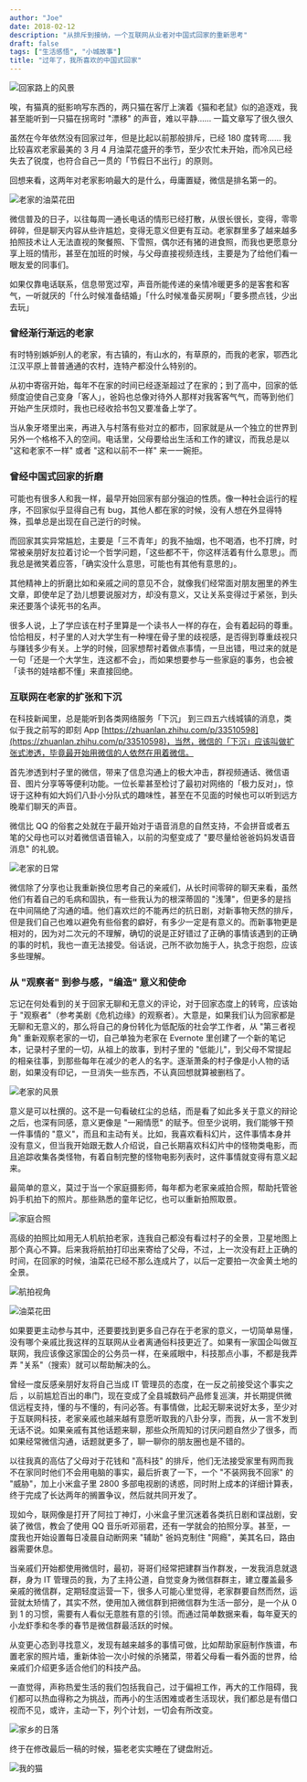 ```yaml
---
author: "Joe"
date: 2018-02-12
description: "从排斥到接纳，一个互联网从业者对中国式回家的重新思考"
draft: false
tags: ["生活感悟", "小城故事"]
title: "过年了，我所喜欢的中国式回家"
---
```


![回家路上的风景](/images/posts/chinese-new-year-homecoming-thoughts/IMG_7749.webp)

唉，有猫真的挺影响写东西的，两只猫在客厅上演着《猫和老鼠》似的追逐戏，我甚至能听到一只猫在拐弯时 "漂移" 的声音，难以平静…… 一篇文章写了很久很久

虽然在今年依然没有回家过年，但是比起以前那般排斥，已经 180 度转弯…… 我比较喜欢老家最美的 3 月 4 月油菜花盛开的季节，至少农忙未开始，而冷风已经失去了锐度，也符合自己一贯的「节假日不出行」的原则。

回想来看，这两年对老家影响最大的是什么，毋庸置疑，微信是排名第一的。

![老家的油菜花田](/images/posts/chinese-new-year-homecoming-thoughts/countryside-view.webp)

微信普及的日子，以往每周一通长电话的情形已经打散，从很长很长，变得，零零碎碎，但是聊天内容从些许尴尬，变得无意义但更有互动。老家群里多了越来越多拍照技术让人无法直视的聚餐照、下雪照，偶尔还有猪的进食照，而我也更愿意分享上班的情形，甚至在加班的时候，与父母直接视频连线，主要是为了给他们看一眼友爱的同事们。

如果仅靠电话联系，信息带宽过窄，声音所能传递的亲情冷暖更多的是客套和客气，一听就厌的「什么时候准备结婚」「什么时候准备买房啊」「要多攒点钱，少出去玩」

### 曾经渐行渐远的老家

有时特别嫉妒别人的老家，有古镇的，有山水的，有草原的，而我的老家，鄂西北江汉平原上普普通通的农村，连特产都没什么特别的。

从初中寄宿开始，每年不在家的时间已经逐渐超过了在家的；到了高中，回家的低频度迫使自己变身「客人」，爸妈也总像对待外人那样对我客客气气，而等到他们开始产生厌烦时，我也已经收拾书包又要准备上学了。

当从象牙塔里出来，再进入与村落有些对立的都市，回家就是从一个独立的世界到另外一个格格不入的空间。电话里，父母要给出生活和工作的建议，而我总是以 "这和老家不一样" 或者 "这和以前不一样" 来一一婉拒。

### 曾经中国式回家的折磨

可能也有很多人和我一样，最早开始回家有部分强迫的性质。像一种社会运行的程序，不回家似乎显得自己有 bug，其他人都在家的时候，没有人想在外显得特殊，孤单总是出现在自己逆行的时候。

而回家其实异常尴尬，主要是「三不青年」的我不抽烟，也不喝酒，也不打牌，时常被亲朋好友拉着讨论一个哲学问题，「这些都不干，你这样活着有什么意思」。而我总是微笑着应答，「确实没什么意思，可能也有其他有意思的」。

其他精神上的折磨比如和亲戚之间的意见不合，就像我们经常面对朋友圈里的养生文章，即使牟足了劲儿想要说服对方，却没有意义，又让关系变得过于紧张，到头来还要落个读死书的名声。

很多人说，上了学应该在村子里算是一个读书人一样的存在，会有着起码的尊重。恰恰相反，村子里的人对大学生有一种埋在骨子里的歧视感，是否得到尊重歧视只与赚钱多少有关。上学的时候，回家想帮衬着做点事情，一旦出错，甩过来的就是一句「还是一个大学生，连这都不会」，而如果想要参与一些家庭的事务，也会被「读书的娃啥都不懂」来直接回绝。

### 互联网在老家的扩张和下沉

在科技新闻里，总是能听到各类网络服务「下沉」 到三四五六线城镇的消息，类似于我之前写的即刻 App [https://zhuanlan.zhihu.com/p/33510598](https://zhuanlan.zhihu.com/p/33510598)，当然，微信的「下沉」应该叫做扩张式渗透，毕竟最开始用微信的人依然在用着微信。

首先渗透到村子里的微信，带来了信息沟通上的极大冲击，群视频通话、微信语音、图片分享等等便利功能。一位长辈甚至检讨了最初对网络的「极力反对」，惊讶于这种有如大妈们八卦小分队式的趣味性，甚至在不见面的时候也可以听到远方晚辈们聊天的声音。

微信比 QQ 的俗套之处就在于最开始对于语音消息的自然支持，不会拼音或者五笔的父母也可以对着微信语音输入，以前的沟壑变成了 "要尽量给爸爸妈妈发语音消息" 的礼貌。

![老家的日常](/images/posts/chinese-new-year-homecoming-thoughts/daily-life.webp)

微信除了分享也让我重新换位思考自己的亲戚们，从长时间零碎的聊天来看，虽然他们有着自己的毛病和固执，有一些我认为的根深蒂固的 "浅薄"，但更多的是挡在中间隔绝了沟通的墙。他们喜欢烂的不能再烂的抗日剧，对新事物天然的排斥，但是我们自己也难以避免有些俗套的癖好，有多少一定是有意义的。而新事物更是相对的，因为对二次元的不理解，确切的说是正好错过了正确的事情该遇到的正确的事的时机，我也一直无法接受。俗话说，己所不欲勿施于人，执念于抱怨，应该多些理解。

### 从 "观察者" 到参与感，"编造" 意义和使命

忘记在何处看到的关于回家无聊和无意义的评论，对于回家态度上的转弯，应该始于 "观察者"（参考美剧《危机边缘》的观察者）。大意是，如果我们认为回家都是无聊和无意义的，那么将自己的身份转化为低配版的社会学工作者，从 "第三者视角" 重新观察老家的一切，自己单独为老家在 Evernote 里创建了一个新的笔记本，记录村子里的一切，从祖上的故事，到村子里的 "低能儿"，到父母不常提起的相亲往事，到那些每年在减少的老人的名字。逐渐萧条的村子像是小人物的话剧，如果没有印记，一旦消失一些东西，不认真回想就算被删档了。

![老家的风景](/images/posts/chinese-new-year-homecoming-thoughts/village-view.webp)

意义是可以杜撰的。这不是一句看破红尘的总结，而是看了如此多关于意义的辩论之后，也深有同感，意义更像是 "一厢情愿" 的赋予。但至少说明，我们能够干预一件事情的 "意义"，而且和主动有关。比如，我喜欢看科幻片，这件事情本身并没有意义，但当我开始跟无数人介绍说，自己长期喜欢科幻片中的怪物类电影，而且追踪收集各类怪物，有着自制完整的怪物电影列表时，这件事情就变得有意义起来。

最简单的意义，莫过于当一个家庭摄影师，每年都为老家亲戚拍合照，帮助托管爸妈手机拍下的照片。那些熟悉的童年记忆，也可以重新拍照取景。

![家庭合照](/images/posts/chinese-new-year-homecoming-thoughts/family-photo.webp)

高级的拍照比如用无人机航拍老家，连我自己都没有看过村子的全景，卫星地图上那个真心不算。后来我将航拍打印出来寄给了父母，不过，上一次没有赶上正确的时间，在回家的时候，油菜花已经不那么连成片了，以后一定要拍一次金黄土地的全景。

![航拍视角](/images/posts/chinese-new-year-homecoming-thoughts/drone-view.webp)

![油菜花田](/images/posts/chinese-new-year-homecoming-thoughts/rapeseed-field.webp)

如果要更主动参与其中，还要要找到更多自己存在于老家的意义，一切简单易懂，没有哪个亲戚比我这样的互联网从业者离通俗科技更近了。如果有一家国企叫做互联网，我应该像这家国企的公务员一样，在亲戚眼中，科技那点小事，不都是我弄弄 "关系"（搜索）就可以帮助解决的么。

曾经一度反感亲朋好友将自己当成 IT 管理员的态度，在一反之前接受这个事实之后 ，以前尴尬百出的串门，现在变成了全县城数码产品修复巡演，并长期提供微信远程支持，懂的与不懂的，有问必答。有事情做，比起无聊来说好太多，至少对于互联网科技，老家亲戚也越来越有意愿听取我的八卦分享，而我，从一言不发到无话不说。如果亲戚有其他话题来聊，那些众所周知的讨厌问题自然少了很多，而如果经常微信沟通，话题就更多了，聊一聊你的朋友圈也是不错的。

以往我真的高估了父母对于花钱和 "高科技" 的排斥，他们无法接受家里有网而我不在家同时他们不会用电脑的事实，最后折衷了一下，一个 "不装网我不回家" 的 "威胁"，加上小米盒子里 2800 多部电视剧的诱惑，同时附上成本的详细计算表，终于完成了长达两年的搁置争议，然后就共同开发了。

现如今，联网像是打开了阿拉丁神灯，小米盒子里沉迷着各类抗日剧和谍战剧，安装了微信，教会了使用 QQ 音乐听邓丽君，还有一学就会的拍照分享。甚至，一度我也开始设置每日凌晨自动断网来 "辅助" 爸妈克制住 "网瘾"，美其名曰，路由器需要休息。

当亲戚们开始都使用微信时，最初，哥哥们经常把建群当作群发，一发我消息就退群，身为 IT 管理员的我，为了主持公道，自觉变身为微信群群主，建立覆盖最多亲戚的微信群，定期轻度运营一下，很多人可能心里觉得，老家群要自然而然，运营就太矫情了，其实不然，使用加入微信群到把微信群为生活一部分，是一个从 0 到 1 的习惯，需要有人看似无意胜有意的引领。而通过简单数据来看，每年夏天的小龙虾季和冬季的春节是微信群最活跃的时候。

从变更心态到寻找意义，发现有越来越多的事情可做，比如帮助家庭制作族谱，布置老家的照片墙，重新体验一次小时候的杀猪菜，带着父母看一看外面的世界，给亲戚们介绍更多适合他们的科技产品。

一直觉得，声称热爱生活的我们包括我自己，过于偏袒工作，再大的工作阻碍，我们都可以热血得称之为挑战，而再小的生活困难或者生活现状，我们都总是有借口视而不见，或许，主动一下，列个计划，一切会有所改变。

![家乡的日落](/images/posts/chinese-new-year-homecoming-thoughts/sunset.webp)

终于在修改最后一稿的时候，猫老老实实睡在了键盘附近。

![我的猫](/images/posts/chinese-new-year-homecoming-thoughts/my-cat.webp)